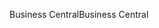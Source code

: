<span data-ttu-id="4d577-101">Business Central</span><span class="sxs-lookup"><span data-stu-id="4d577-101">Business Central</span></span>
